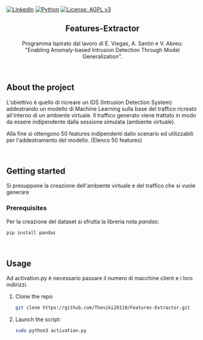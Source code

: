 [![LinkedIn][linkedin-shield]][linkedin-url]
 [![Python][Python]][python-url] 
 [![License: AGPL v3](https://img.shields.io/badge/License-AGPL_v3-blue.svg)](https://www.gnu.org/licenses/agpl-3.0)

<h2 align='center'>Features-Extractor</h2>
<p align='center'> Programma Ispirato dal lavoro di E. Viegas, A. Santin e V. Abreu:<br>"Enabling Anomaly-based Intrusion Detection Through Model Generalization". </p>

<br>

## About the project

<p>L'obiettivo è quello di ricreare un IDS (Intrusion Detection System) addestrando un modello di Machine Learning sulla base del traffico ricreato all'interno di un ambiente virtuale.
Il traffico generato viene trattato in modo da essere indipendente dalla sessione simulata (ambiente virtuale).

Alla fine si ottengono 50 features indipendenti dallo scenario ed utilizzabili per l'addestramento del modello.
(Elenco 50 features)</p>

<br>

## Getting started
Si presuppone la creazione dell'ambiente virtuale e del traffico che si vuole generare

### Prerequisites

Per la creazione del dataset si sfrutta la libreria nota _pandas_:
  
  ```sh
  pip install pandas
  ```

<br>

## Usage

Ad activation.py è necessario passare il numero di macchine client e i loro indirizzi.

1. Clone the repo
   ```sh
   git clone https://github.com/Theviki20110/Features-Extractor.git
   ```
2. Launch the script:
   ```sh
   sudo python3 activation.py
   ```



[Python]: https://img.shields.io/badge/-python-yellow?style=for-the-badge&logo=python
[python-url]: https://www.python.org/
[linkedin-shield]: https://img.shields.io/badge/-LinkedIN-informational?style=for-the-badge&logo=linkedin
[linkedin-url]: https://www.linkedin.com/in/vincenzo-lapadula-85a937164/